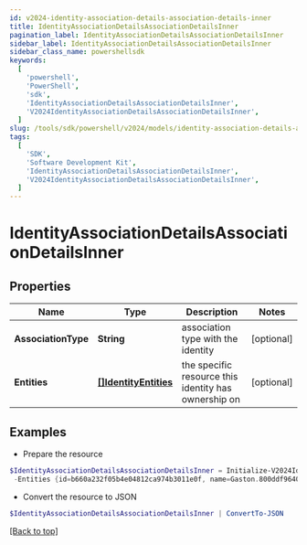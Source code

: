 ```yaml
---
id: v2024-identity-association-details-association-details-inner
title: IdentityAssociationDetailsAssociationDetailsInner
pagination_label: IdentityAssociationDetailsAssociationDetailsInner
sidebar_label: IdentityAssociationDetailsAssociationDetailsInner
sidebar_class_name: powershellsdk
keywords:
  [
    'powershell',
    'PowerShell',
    'sdk',
    'IdentityAssociationDetailsAssociationDetailsInner',
    'V2024IdentityAssociationDetailsAssociationDetailsInner',
  ]
slug: /tools/sdk/powershell/v2024/models/identity-association-details-association-details-inner
tags:
  [
    'SDK',
    'Software Development Kit',
    'IdentityAssociationDetailsAssociationDetailsInner',
    'V2024IdentityAssociationDetailsAssociationDetailsInner',
  ]
---
```


# IdentityAssociationDetailsAssociationDetailsInner

## Properties

| Name | Type | Description | Notes |
| --- | --- | --- | --- |
| **AssociationType** | **String** | association type with the identity | [optional] |
| **Entities** | [**[]IdentityEntities**](identity-entities) | the specific resource this identity has ownership on | [optional] |

## Examples

- Prepare the resource

```powershell
$IdentityAssociationDetailsAssociationDetailsInner = Initialize-V2024IdentityAssociationDetailsAssociationDetailsInner  -AssociationType CAMPAIGN_OWNER `
 -Entities {id=b660a232f05b4e04812ca974b3011e0f, name=Gaston.800ddf9640a, type=CAMPAIGN_CAMPAIGNER}
```

- Convert the resource to JSON

```powershell
$IdentityAssociationDetailsAssociationDetailsInner | ConvertTo-JSON
```

[[Back to top]](#)
